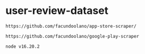 # user-review-dataset

```https://github.com/facundoolano/app-store-scraper/``` 

```https://github.com/facundoolano/google-play-scraper```

`node v16.20.2`